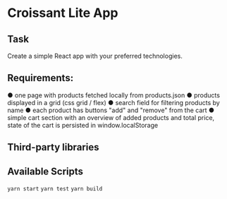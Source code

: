 # Croissant Lite App

## Task
Create a simple React app with your preferred technologies.
## Requirements:
● one page with products fetched locally from products.json
● products displayed in a grid (css grid / flex)
● search field for filtering products by name
● each product has buttons "add" and "remove" from the cart
● simple cart section with an overview of added products and total price, state of the cart is persisted in window.localStorage

## Third-party libraries

## Available Scripts
 `yarn start`
 `yarn test`
 `yarn build`
